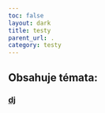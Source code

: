 ```yaml
---
toc: false
layout: dark
title: testy 
parent_url: . 
category: testy 
---
```


## Obsahuje témata: 

### <span class="goldA">[dj](dj)</span> 
